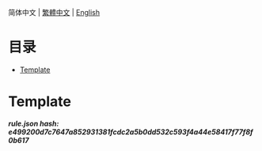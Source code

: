 


  
简体中文 | [繁體中文](README_zh_tw.md) | [English](README_en_us.md)  
  

目录
==

* [Template](#template)

# Template
  
***rule.json hash: e499200d7c7647a852931381fcdc2a5b0dd532c593f4a44e58417f77f8f0b617***